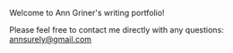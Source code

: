 Welcome to Ann Griner's writing portfolio!

Please feel free to contact me directly with any questions: annsurely@gmail.com

